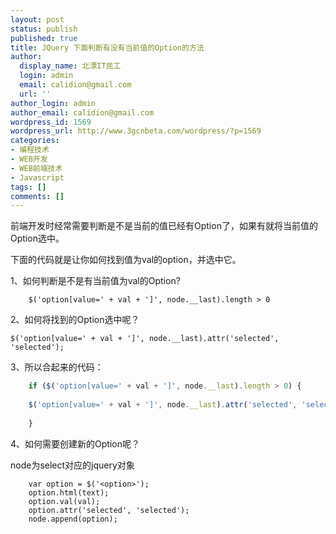 ```yaml
---
layout: post
status: publish
published: true
title: JQuery 下面判断有没有当前值的Option的方法
author:
  display_name: 北漂IT民工
  login: admin
  email: calidion@gmail.com
  url: ''
author_login: admin
author_email: calidion@gmail.com
wordpress_id: 1569
wordpress_url: http://www.3gcnbeta.com/wordpress/?p=1569
categories:
- 编程技术
- WEB开发
- WEB前端技术
- Javascript
tags: []
comments: []
---
```


前端开发时经常需要判断是不是当前的值已经有Option了，如果有就将当前值的Option选中。

下面的代码就是让你如何找到值为val的option，并选中它。

1、如何判断是不是有当前值为val的Option?

```
    $('option[value=' + val + ']', node.__last).length > 0

```

2、如何将找到的Option选中呢？

```
$('option[value=' + val + ']', node.__last).attr('selected', 'selected');

```

3、所以合起来的代码：

```javascript
    if ($('option[value=' + val + ']', node.__last).length > 0) {
    
    $('option[value=' + val + ']', node.__last).attr('selected', 'selected');
    
    }

```

4、如何需要创建新的Option呢？

node为select对应的jquery对象

```
    var option = $('<option>');
    option.html(text);
    option.val(val);
    option.attr('selected', 'selected');
    node.append(option);

```